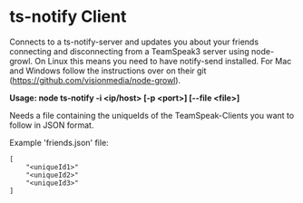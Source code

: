 <h1>ts-notify Client</h1>

Connects to a ts-notify-server and updates you about your friends connecting and disconnecting from a TeamSpeak3 server using node-growl.
On Linux this means you need to have notify-send installed. For Mac and Windows follow the instructions over on their git (https://github.com/visionmedia/node-growl).

<strong>Usage: node ts-notify -i &lt;ip/host&gt; [-p &lt;port&gt;] [--file &lt;file&gt;]</strong>

Needs a file containing the uniqueIds of the TeamSpeak-Clients you want to follow in JSON format.

Example 'friends.json' file:

	[
		"<uniqueId1>"
		"<uniqueId2>"
		"<uniqueId3>"
	]
